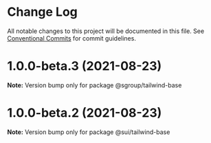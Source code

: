 # Change Log

All notable changes to this project will be documented in this file.
See [Conventional Commits](https://conventionalcommits.org) for commit guidelines.

# 1.0.0-beta.3 (2021-08-23)

**Note:** Version bump only for package @sgroup/tailwind-base





# 1.0.0-beta.2 (2021-08-23)

**Note:** Version bump only for package @sui/tailwind-base
